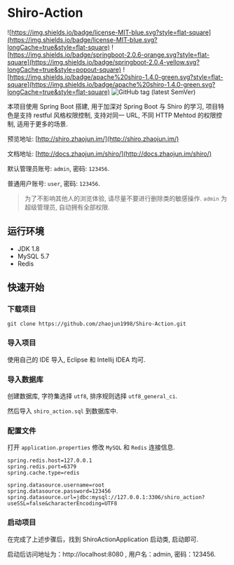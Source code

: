 # Shiro-Action
![https://img.shields.io/badge/license-MIT-blue.svg?style=flat-square](https://img.shields.io/badge/license-MIT-blue.svg?longCache=true&style=flat-square)
![https://img.shields.io/badge/springboot-2.0.6-orange.svg?style=flat-square](https://img.shields.io/badge/springboot-2.0.4-yellow.svg?longCache=true&style=popout-square)
![https://img.shields.io/badge/apache%20shiro-1.4.0-green.svg?style=flat-square](https://img.shields.io/badge/apache%20shiro-1.4.0-green.svg?longCache=true&style=flat-square)
![GitHub tag (latest SemVer)](https://img.shields.io/github/tag/zhaojun1998/Shiro-Action.svg?style=flat-square)

本项目使用 Spring Boot 搭建, 用于加深对 Spring Boot 与 Shiro 的学习, 项目特色是支持 restful 风格权限控制, 支持对同一 URL, 不同 HTTP Mehtod 的权限控制, 适用于更多的场景.

预览地址: [http://shiro.zhaojun.im/](http://shiro.zhaojun.im/)

文档地址: [http://docs.zhaojun.im/shiro/](http://docs.zhaojun.im/shiro/)

默认管理员账号: `admin`, 密码: `123456`.

普通用户账号: `user`, 密码: `123456`.

> 为了不影响其他人的浏览体验, 请尽量不要进行删除类的敏感操作.  `admin` 为超级管理员, 自动拥有全部权限.

## 运行环境
* JDK 1.8
* MySQL 5.7
* Redis

## 快速开始

### 下载项目

```git
git clone https://github.com/zhaojun1998/Shiro-Action.git
```

### 导入项目

使用自己的 IDE 导入, Eclipse 和 Intellij IDEA 均可.

### 导入数据库

创建数据库, 字符集选择 `utf8`, 排序规则选择 `utf8_general_ci`.

然后导入 `shiro_action.sql` 到数据库中.

### 配置文件

打开 `application.properties` 修改 `MySQL` 和 `Redis` 连接信息.

```properties
spring.redis.host=127.0.0.1
spring.redis.port=6379
spring.cache.type=redis

spring.datasource.username=root
spring.datasource.password=123456
spring.datasource.url=jdbc:mysql://127.0.0.1:3306/shiro_action?useSSL=false&characterEncoding=UTF8
```

### 启动项目
在完成了上述步骤后，找到 ShiroActionApplication 启动类, 启动即可.

启动后访问地址为：http://localhost:8080 , 用户名：admin, 密码：123456.

